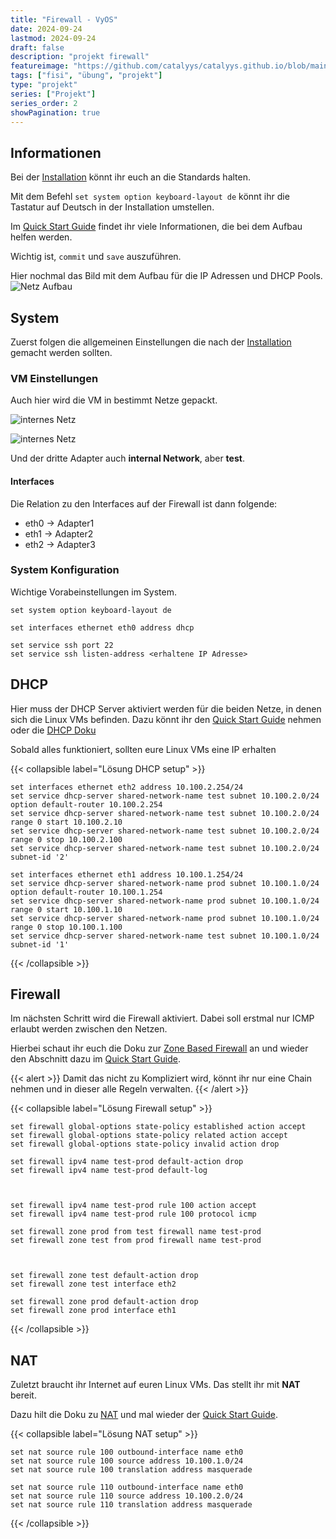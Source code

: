 ```yaml
---
title: "Firewall - VyOS"
date: 2024-09-24
lastmod: 2024-09-24
draft: false
description: "projekt firewall"
featureimage: "https://github.com/catalyys/catalyys.github.io/blob/main/assets/azubi_umgebung_setup.svg?raw=true"
tags: ["fisi", "übung", "projekt"]
type: "projekt"
series: ["Projekt"]
series_order: 2
showPagination: true
---
```


## Informationen

Bei der [Installation](https://docs.vyos.io/en/latest/installation/install.html#permanent-installation) könnt ihr euch an die Standards halten.

Mit dem Befehl `set system option keyboard-layout de`  könnt ihr die Tastatur auf Deutsch in der Installation umstellen.

Im [Quick Start Guide](https://docs.vyos.io/en/latest/quick-start.html) findet ihr viele Informationen, die bei dem Aufbau helfen werden.

Wichtig ist, `commit` und `save` auszuführen.

Hier nochmal das Bild mit dem Aufbau für die IP Adressen und DHCP Pools.
![Netz Aufbau](azubi_umgebung_setup.svg "Netz Aufbau")

## System

Zuerst folgen die allgemeinen Einstellungen die nach der [Installation](https://docs.vyos.io/en/latest/installation/install.html#permanent-installation) gemacht werden sollten.

### VM Einstellungen

Auch hier wird die VM in bestimmt Netze gepackt.

![internes Netz](azubi_projekt_fw_bridge.png "Einstellung in VirtualBox")

![internes Netz](azubi_projekt_fw_internal.png "Einstellung in VirtualBox")

Und der dritte Adapter auch **internal Network**, aber **test**.

#### Interfaces

Die Relation zu den Interfaces auf der Firewall ist dann folgende:
- eth0 -> Adapter1
- eth1 -> Adapter2
- eth2 -> Adapter3


### System Konfiguration

Wichtige Vorabeinstellungen im System.

```
set system option keyboard-layout de

set interfaces ethernet eth0 address dhcp

set service ssh port 22
set service ssh listen-address <erhaltene IP Adresse>
```


## DHCP

Hier muss der DHCP Server aktiviert werden für die beiden Netze, in denen sich die Linux VMs befinden.
Dazu könnt ihr den [Quick Start Guide](https://docs.vyos.io/en/latest/quick-start.html) nehmen oder die [DHCP Doku](https://docs.vyos.io/en/latest/configuration/service/dhcp-server.html)

Sobald alles funktioniert, sollten eure Linux VMs eine IP erhalten

{{< collapsible label="Lösung DHCP setup" >}}
```
set interfaces ethernet eth2 address 10.100.2.254/24
set service dhcp-server shared-network-name test subnet 10.100.2.0/24 option default-router 10.100.2.254
set service dhcp-server shared-network-name test subnet 10.100.2.0/24 range 0 start 10.100.2.10
set service dhcp-server shared-network-name test subnet 10.100.2.0/24 range 0 stop 10.100.2.100
set service dhcp-server shared-network-name test subnet 10.100.2.0/24 subnet-id '2'

set interfaces ethernet eth1 address 10.100.1.254/24
set service dhcp-server shared-network-name prod subnet 10.100.1.0/24 option default-router 10.100.1.254
set service dhcp-server shared-network-name prod subnet 10.100.1.0/24 range 0 start 10.100.1.10
set service dhcp-server shared-network-name prod subnet 10.100.1.0/24 range 0 stop 10.100.1.100
set service dhcp-server shared-network-name test subnet 10.100.1.0/24 subnet-id '1'
```
{{< /collapsible >}}

## Firewall

Im nächsten Schritt wird die Firewall aktiviert. Dabei soll erstmal nur ICMP erlaubt werden zwischen den Netzen.

Hierbei schaut ihr euch die Doku zur [Zone Based Firewall](https://docs.vyos.io/en/latest/configuration/firewall/zone.html) an und wieder den Abschnitt dazu im [Quick Start Guide](https://docs.vyos.io/en/latest/quick-start.html).

{{< alert >}}
Damit das nicht zu Kompliziert wird, könnt ihr nur eine Chain nehmen und in dieser alle Regeln verwalten.
{{< /alert >}}

{{< collapsible label="Lösung Firewall setup" >}}
```
set firewall global-options state-policy established action accept
set firewall global-options state-policy related action accept
set firewall global-options state-policy invalid action drop

set firewall ipv4 name test-prod default-action drop
set firewall ipv4 name test-prod default-log



set firewall ipv4 name test-prod rule 100 action accept
set firewall ipv4 name test-prod rule 100 protocol icmp

set firewall zone prod from test firewall name test-prod
set firewall zone test from prod firewall name test-prod



set firewall zone test default-action drop
set firewall zone test interface eth2

set firewall zone prod default-action drop
set firewall zone prod interface eth1
```
{{< /collapsible >}}

## NAT

Zuletzt braucht ihr Internet auf euren Linux VMs. Das stellt ihr mit **NAT** bereit.

Dazu hilt die Doku zu [NAT](https://docs.vyos.io/en/latest/configuration/nat/nat44.html) und mal wieder der [Quick Start Guide](https://docs.vyos.io/en/latest/quick-start.html).

{{< collapsible label="Lösung NAT setup" >}}
```
set nat source rule 100 outbound-interface name eth0
set nat source rule 100 source address 10.100.1.0/24
set nat source rule 100 translation address masquerade

set nat source rule 110 outbound-interface name eth0
set nat source rule 110 source address 10.100.2.0/24
set nat source rule 110 translation address masquerade
```
{{< /collapsible >}}





